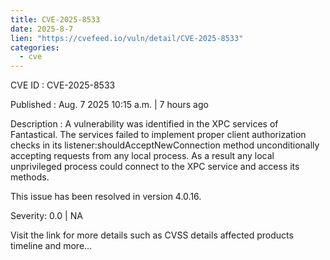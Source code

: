 ```yaml
--- 
title: CVE-2025-8533
date: 2025-8-7
lien: "https://cvefeed.io/vuln/detail/CVE-2025-8533"
categories:
  - cve
---
```


CVE ID : CVE-2025-8533

Published :  Aug. 7
2025
10:15 a.m. | 7 hours ago

Description : A vulnerability was identified in the XPC services of Fantastical. The services failed to implement proper client authorization checks in its listener:shouldAcceptNewConnection method
unconditionally accepting requests from any local process. As a result
any local
unprivileged process could connect to the XPC service and access its methods.




This issue has been resolved in version 4.0.16.

Severity: 0.0 | NA

Visit the link for more details
such as CVSS details
affected products
timeline
and more...
